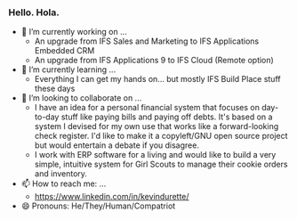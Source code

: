 ### Hello. Hola.

<!--
**durette/durette** is a ✨ _special_ ✨ repository because its `README.md` (this file) appears on your GitHub profile.

Here are some ideas to get you started:

- 🔭 I’m currently working on ...
- 🌱 I’m currently learning ...
- 👯 I’m looking to collaborate on ...
- 🤔 I’m looking for help with ...
- 💬 Ask me about ...
- 📫 How to reach me: ...
- 😄 Pronouns: ...
- ⚡ Fun fact: ...
-->

- 🔭 I’m currently working on ...
  - An upgrade from IFS Sales and Marketing to IFS Applications Embedded CRM
  - An upgrade from IFS Applications 9 to IFS Cloud (Remote option)
- 🌱 I’m currently learning ...
  - Everything I can get my hands on... but mostly IFS Build Place stuff these days
- 👯 I’m looking to collaborate on ...
  - I have an idea for a personal financial system that focuses on day-to-day stuff like paying bills and paying off debts. It's based on a system I devised for my own use that works like a forward-looking check register. I'd like to make it a copyleft/GNU open source project but would entertain a debate if you disagree.
  - I work with ERP software for a living and would like to build a very simple, intuitive system for Girl Scouts to manage their cookie orders and inventory.
- 📫 How to reach me: ...
  - https://www.linkedin.com/in/kevindurette/
- 😄 Pronouns: He/They/Human/Compatriot
